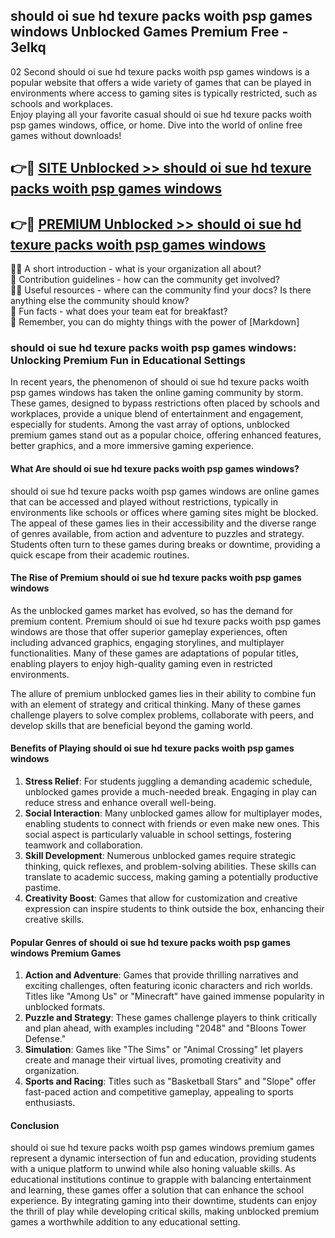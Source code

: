 ## should oi sue hd texure packs woith psp games windows Unblocked Games Premium Free - 3elkq

02 Second should oi sue hd texure packs woith psp games windows is a popular website that offers a wide variety of games that can be played in environments where access to gaming sites is typically restricted, such as schools and workplaces.  
Enjoy playing all your favorite casual should oi sue hd texure packs woith psp games windows, office, or home. Dive into the world of online free games without downloads!

## 👉🔴 [SITE Unblocked >> should oi sue hd texure packs woith psp games windows](http://freeplayer.one?title=should_oi_sue_hd_texure_packs_woith_psp_games_windows&ref=13D)

## 👉🔴 [PREMIUM Unblocked >> should oi sue hd texure packs woith psp games windows](http://freeplayer.one?title=should_oi_sue_hd_texure_packs_woith_psp_games_windows&ref=13D)

🙋‍♀️ A short introduction - what is your organization all about?  
🌈 Contribution guidelines - how can the community get involved?  
👩‍💻 Useful resources - where can the community find your docs? Is there anything else the community should know?  
🍿 Fun facts - what does your team eat for breakfast?  
🧙 Remember, you can do mighty things with the power of [Markdown]

### should oi sue hd texure packs woith psp games windows: Unlocking Premium Fun in Educational Settings

In recent years, the phenomenon of should oi sue hd texure packs woith psp games windows has taken the online gaming community by storm. These games, designed to bypass restrictions often placed by schools and workplaces, provide a unique blend of entertainment and engagement, especially for students. Among the vast array of options, unblocked premium games stand out as a popular choice, offering enhanced features, better graphics, and a more immersive gaming experience.

#### What Are should oi sue hd texure packs woith psp games windows?

should oi sue hd texure packs woith psp games windows are online games that can be accessed and played without restrictions, typically in environments like schools or offices where gaming sites might be blocked. The appeal of these games lies in their accessibility and the diverse range of genres available, from action and adventure to puzzles and strategy. Students often turn to these games during breaks or downtime, providing a quick escape from their academic routines.

#### The Rise of Premium should oi sue hd texure packs woith psp games windows

As the unblocked games market has evolved, so has the demand for premium content. Premium should oi sue hd texure packs woith psp games windows are those that offer superior gameplay experiences, often including advanced graphics, engaging storylines, and multiplayer functionalities. Many of these games are adaptations of popular titles, enabling players to enjoy high-quality gaming even in restricted environments.

The allure of premium unblocked games lies in their ability to combine fun with an element of strategy and critical thinking. Many of these games challenge players to solve complex problems, collaborate with peers, and develop skills that are beneficial beyond the gaming world.

#### Benefits of Playing should oi sue hd texure packs woith psp games windows

1.  **Stress Relief**: For students juggling a demanding academic schedule, unblocked games provide a much-needed break. Engaging in play can reduce stress and enhance overall well-being.
2.  **Social Interaction**: Many unblocked games allow for multiplayer modes, enabling students to connect with friends or even make new ones. This social aspect is particularly valuable in school settings, fostering teamwork and collaboration.
3.  **Skill Development**: Numerous unblocked games require strategic thinking, quick reflexes, and problem-solving abilities. These skills can translate to academic success, making gaming a potentially productive pastime.
4.  **Creativity Boost**: Games that allow for customization and creative expression can inspire students to think outside the box, enhancing their creative skills.

#### Popular Genres of should oi sue hd texure packs woith psp games windows Premium Games

1.  **Action and Adventure**: Games that provide thrilling narratives and exciting challenges, often featuring iconic characters and rich worlds. Titles like "Among Us" or "Minecraft" have gained immense popularity in unblocked formats.
2.  **Puzzle and Strategy**: These games challenge players to think critically and plan ahead, with examples including "2048" and "Bloons Tower Defense."
3.  **Simulation**: Games like "The Sims" or "Animal Crossing" let players create and manage their virtual lives, promoting creativity and organization.
4.  **Sports and Racing**: Titles such as "Basketball Stars" and "Slope" offer fast-paced action and competitive gameplay, appealing to sports enthusiasts.

#### Conclusion

should oi sue hd texure packs woith psp games windows premium games represent a dynamic intersection of fun and education, providing students with a unique platform to unwind while also honing valuable skills. As educational institutions continue to grapple with balancing entertainment and learning, these games offer a solution that can enhance the school experience. By integrating gaming into their downtime, students can enjoy the thrill of play while developing critical skills, making unblocked premium games a worthwhile addition to any educational setting.